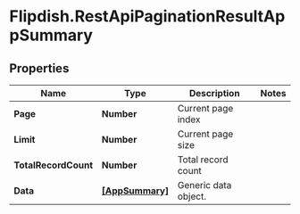 # Flipdish.RestApiPaginationResultAppSummary

## Properties
Name | Type | Description | Notes
------------ | ------------- | ------------- | -------------
**Page** | **Number** | Current page index | 
**Limit** | **Number** | Current page size | 
**TotalRecordCount** | **Number** | Total record count | 
**Data** | [**[AppSummary]**](AppSummary.md) | Generic data object. | 


